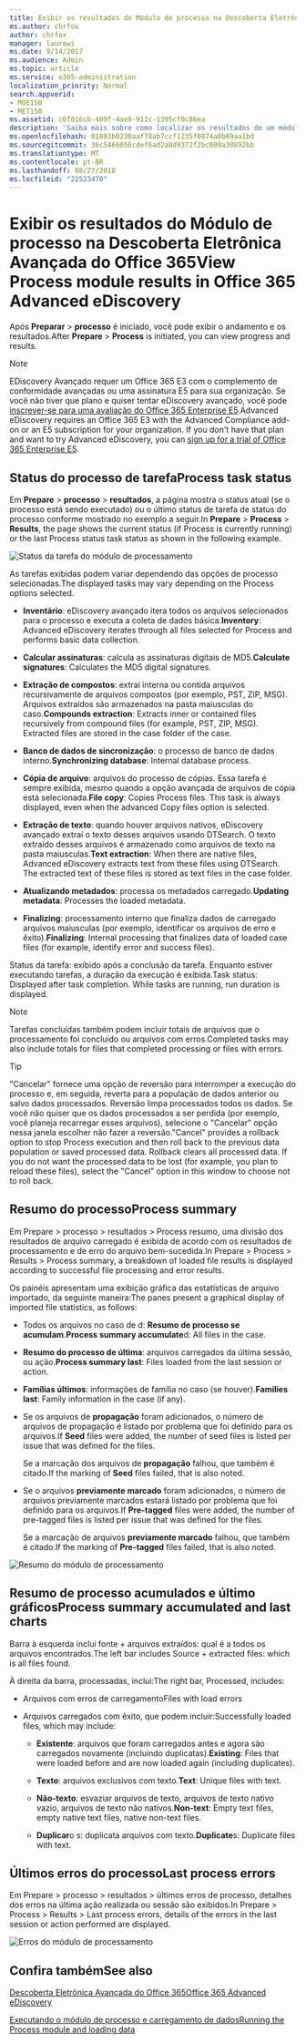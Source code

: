 ```yaml
---
title: Exibir os resultados do Módulo de processo na Descoberta Eletrônica Avançada do Office 365
ms.author: chrfox
author: chrfox
manager: laurawi
ms.date: 9/14/2017
ms.audience: Admin
ms.topic: article
ms.service: o365-administration
localization_priority: Normal
search.appverid:
- MOE150
- MET150
ms.assetid: c6f016cb-409f-4ae9-911c-1395cf0c86ea
description: 'Saiba mais sobre como localizar os resultados de um módulo de processo executar em eDiscovery avançadas do Office 365, incluindo o status da tarefa e o processo de resumo.  '
ms.openlocfilehash: 01093b0230aaf78ab7ccf1235f0874a0b69aa1bd
ms.sourcegitcommit: 36c5466056cdef6ad2a8d9372f2bc009a30892bb
ms.translationtype: MT
ms.contentlocale: pt-BR
ms.lasthandoff: 08/27/2018
ms.locfileid: "22523470"
---
```

# <a name="view-process-module-results-in-office-365-advanced-ediscovery"></a><span data-ttu-id="2c610-103">Exibir os resultados do Módulo de processo na Descoberta Eletrônica Avançada do Office 365</span><span class="sxs-lookup"><span data-stu-id="2c610-103">View Process module results in Office 365 Advanced eDiscovery</span></span>

<span data-ttu-id="2c610-104">Após **Preparar** \> **processo** é iniciado, você pode exibir o andamento e os resultados.</span><span class="sxs-lookup"><span data-stu-id="2c610-104">After **Prepare** \> **Process** is initiated, you can view progress and results.</span></span> 
  
> [!NOTE]
> <span data-ttu-id="2c610-p101">EDiscovery Avançado requer um Office 365 E3 com o complemento de conformidade avançadas ou uma assinatura E5 para sua organização. Se você não tiver que plano e quiser tentar eDiscovery avançado, você pode [inscrever-se para uma avaliação do Office 365 Enterprise E5](https://go.microsoft.com/fwlink/p/?LinkID=698279).</span><span class="sxs-lookup"><span data-stu-id="2c610-p101">Advanced eDiscovery requires an Office 365 E3 with the Advanced Compliance add-on or an E5 subscription for your organization. If you don't have that plan and want to try Advanced eDiscovery, you can [sign up for a trial of Office 365 Enterprise E5](https://go.microsoft.com/fwlink/p/?LinkID=698279).</span></span> 
  
## <a name="process-task-status"></a><span data-ttu-id="2c610-107">Status do processo de tarefa</span><span class="sxs-lookup"><span data-stu-id="2c610-107">Process task status</span></span>

<span data-ttu-id="2c610-108">Em **Prepare** \> **processo** \> **resultados**, a página mostra o status atual (se o processo está sendo executado) ou o último status de tarefa de status do processo conforme mostrado no exemplo a seguir.</span><span class="sxs-lookup"><span data-stu-id="2c610-108">In **Prepare** \> **Process** \> **Results**, the page shows the current status (if Process is currently running) or the last Process status task status as shown in the following example.</span></span>
  
![Status da tarefa do módulo de processamento](media/9430f9e7-a4dd-47c7-ac2e-2c6a60fc948b.png)
  
<span data-ttu-id="2c610-110">As tarefas exibidas podem variar dependendo das opções de processo selecionadas.</span><span class="sxs-lookup"><span data-stu-id="2c610-110">The displayed tasks may vary depending on the Process options selected.</span></span> 
  
- <span data-ttu-id="2c610-111">**Inventário**: eDiscovery avançado itera todos os arquivos selecionados para o processo e executa a coleta de dados básica.</span><span class="sxs-lookup"><span data-stu-id="2c610-111">**Inventory**: Advanced eDiscovery iterates through all files selected for Process and performs basic data collection.</span></span>
    
- <span data-ttu-id="2c610-112">**Calcular assinaturas**: calcula as assinaturas digitais de MD5.</span><span class="sxs-lookup"><span data-stu-id="2c610-112">**Calculate signatures**: Calculates the MD5 digital signatures.</span></span>
    
- <span data-ttu-id="2c610-p102">**Extração de compostos**: extrai interna ou contida arquivos recursivamente de arquivos compostos (por exemplo, PST, ZIP, MSG). Arquivos extraídos são armazenados na pasta maiusculas do caso.</span><span class="sxs-lookup"><span data-stu-id="2c610-p102">**Compounds extraction**: Extracts inner or contained files recursively from compound files (for example, PST, ZIP, MSG). Extracted files are stored in the case folder of the case.</span></span>
    
- <span data-ttu-id="2c610-115">**Banco de dados de sincronização**: o processo de banco de dados interno.</span><span class="sxs-lookup"><span data-stu-id="2c610-115">**Synchronizing database**: Internal database process.</span></span>
    
- <span data-ttu-id="2c610-p103">**Cópia de arquivo**: arquivos do processo de cópias. Essa tarefa é sempre exibida, mesmo quando a opção avançada de arquivos de cópia está selecionada.</span><span class="sxs-lookup"><span data-stu-id="2c610-p103">**File copy**: Copies Process files. This task is always displayed, even when the advanced Copy files option is selected.</span></span>
    
- <span data-ttu-id="2c610-p104">**Extração de texto**: quando houver arquivos nativos, eDiscovery avançado extrai o texto desses arquivos usando DTSearch. O texto extraído desses arquivos é armazenado como arquivos de texto na pasta maiusculas.</span><span class="sxs-lookup"><span data-stu-id="2c610-p104">**Text extraction**: When there are native files, Advanced eDiscovery extracts text from these files using DTSearch. The extracted text of these files is stored as text files in the case folder.</span></span>
    
- <span data-ttu-id="2c610-120">**Atualizando metadados**: processa os metadados carregado.</span><span class="sxs-lookup"><span data-stu-id="2c610-120">**Updating metadata**: Processes the loaded metadata.</span></span> 
    
- <span data-ttu-id="2c610-121">**Finalizing**: processamento interno que finaliza dados de carregado arquivos maiusculas (por exemplo, identificar os arquivos de erro e êxito).</span><span class="sxs-lookup"><span data-stu-id="2c610-121">**Finalizing**: Internal processing that finalizes data of loaded case files (for example, identify error and success files).</span></span> 
    
<span data-ttu-id="2c610-p105">Status da tarefa: exibido após a conclusão da tarefa. Enquanto estiver executando tarefas, a duração da execução é exibida.</span><span class="sxs-lookup"><span data-stu-id="2c610-p105">Task status: Displayed after task completion. While tasks are running, run duration is displayed.</span></span>
  
> [!NOTE]
> <span data-ttu-id="2c610-124">Tarefas concluídas também podem incluir totais de arquivos que o processamento foi concluído ou arquivos com erros.</span><span class="sxs-lookup"><span data-stu-id="2c610-124">Completed tasks may also include totals for files that completed processing or files with errors.</span></span> 
  
> [!TIP]
> <span data-ttu-id="2c610-p106">"Cancelar" fornece uma opção de reversão para interromper a execução do processo e, em seguida, reverta para a população de dados anterior ou salvo dados processados. Reversão limpa processados todos os dados. Se você não quiser que os dados processados a ser perdida (por exemplo, você planeja recarregar esses arquivos), selecione o "Cancelar" opção nessa janela escolher não fazer a reversão.</span><span class="sxs-lookup"><span data-stu-id="2c610-p106">"Cancel" provides a rollback option to stop Process execution and then roll back to the previous data population or saved processed data. Rollback clears all processed data. If you do not want the processed data to be lost (for example, you plan to reload these files), select the "Cancel" option in this window to choose not to roll back.</span></span> 
  
## <a name="process-summary"></a><span data-ttu-id="2c610-128">Resumo do processo</span><span class="sxs-lookup"><span data-stu-id="2c610-128">Process summary</span></span>

<span data-ttu-id="2c610-129">Em Prepare \> processo \> resultados \> Process resumo, uma divisão dos resultados de arquivo carregado é exibida de acordo com os resultados de processamento e de erro do arquivo bem-sucedida.</span><span class="sxs-lookup"><span data-stu-id="2c610-129">In Prepare \> Process \> Results \> Process summary, a breakdown of loaded file results is displayed according to successful file processing and error results.</span></span>
  
<span data-ttu-id="2c610-130">Os painéis apresentam uma exibição gráfica das estatísticas de arquivo importado, da seguinte maneira:</span><span class="sxs-lookup"><span data-stu-id="2c610-130">The panes present a graphical display of imported file statistics, as follows:</span></span>
  
- <span data-ttu-id="2c610-131">Todos os arquivos no caso de d: **Resumo de processo se acumulam**.</span><span class="sxs-lookup"><span data-stu-id="2c610-131">**Process summary accumulate**d: All files in the case.</span></span>
    
- <span data-ttu-id="2c610-132">**Resumo do processo de última**: arquivos carregados da última sessão, ou ação.</span><span class="sxs-lookup"><span data-stu-id="2c610-132">**Process summary last**: Files loaded from the last session or action.</span></span> 
    
- <span data-ttu-id="2c610-133">**Famílias últimos**: informações de família no caso (se houver).</span><span class="sxs-lookup"><span data-stu-id="2c610-133">**Families last**: Family information in the case (if any).</span></span>
    
- <span data-ttu-id="2c610-134">Se os arquivos de **propagação** foram adicionados, o número de arquivos de propagação é listado por problema que foi definido para os arquivos.</span><span class="sxs-lookup"><span data-stu-id="2c610-134">If **Seed** files were added, the number of seed files is listed per issue that was defined for the files.</span></span> 
    
    <span data-ttu-id="2c610-135">Se a marcação dos arquivos de **propagação** falhou, que também é citado.</span><span class="sxs-lookup"><span data-stu-id="2c610-135">If the marking of **Seed** files failed, that is also noted.</span></span> 
    
- <span data-ttu-id="2c610-136">Se o arquivos **previamente marcado** foram adicionados, o número de arquivos previamente marcados estará listado por problema que foi definido para os arquivos.</span><span class="sxs-lookup"><span data-stu-id="2c610-136">If **Pre-tagged** files were added, the number of pre-tagged files is listed per issue that was defined for the files.</span></span> 
    
    <span data-ttu-id="2c610-137">Se a marcação de arquivos **previamente marcado** falhou, que também é citado.</span><span class="sxs-lookup"><span data-stu-id="2c610-137">If the marking of **Pre-tagged** files failed, that is also noted.</span></span> 
    
![Resumo do módulo de processamento](media/2086a691-9e3d-4117-beb2-a5c3a9a4cc94.png)
  
## <a name="process-summary-accumulated-and-last-charts"></a><span data-ttu-id="2c610-139">Resumo de processo acumulados e último gráficos</span><span class="sxs-lookup"><span data-stu-id="2c610-139">Process summary accumulated and last charts</span></span>

<span data-ttu-id="2c610-140">Barra à esquerda inclui fonte + arquivos extraídos: qual é a todos os arquivos encontrados.</span><span class="sxs-lookup"><span data-stu-id="2c610-140">The left bar includes Source + extracted files: which is all files found.</span></span> 
  
<span data-ttu-id="2c610-141">À direita da barra, processadas, inclui:</span><span class="sxs-lookup"><span data-stu-id="2c610-141">The right bar, Processed, includes:</span></span>
  
- <span data-ttu-id="2c610-142">Arquivos com erros de carregamento</span><span class="sxs-lookup"><span data-stu-id="2c610-142">Files with load errors</span></span>
    
- <span data-ttu-id="2c610-143">Arquivos carregados com êxito, que podem incluir:</span><span class="sxs-lookup"><span data-stu-id="2c610-143">Successfully loaded files, which may include:</span></span> 
    
  - <span data-ttu-id="2c610-144">**Existente**: arquivos que foram carregados antes e agora são carregados novamente (incluindo duplicatas).</span><span class="sxs-lookup"><span data-stu-id="2c610-144">**Existing**: Files that were loaded before and are now loaded again (including duplicates).</span></span>
    
  - <span data-ttu-id="2c610-145">**Texto**: arquivos exclusivos com texto.</span><span class="sxs-lookup"><span data-stu-id="2c610-145">**Text**: Unique files with text.</span></span>
    
  - <span data-ttu-id="2c610-146">**Não-texto**: esvaziar arquivos de texto, arquivos de texto nativo vazio, arquivos de texto não nativos.</span><span class="sxs-lookup"><span data-stu-id="2c610-146">**Non-text**: Empty text files, empty native text files, native non-text files.</span></span> 
    
  - <span data-ttu-id="2c610-147">**Duplicar**o s: duplicata arquivos com texto.</span><span class="sxs-lookup"><span data-stu-id="2c610-147">**Duplicate**s: Duplicate files with text.</span></span>
    
## <a name="last-process-errors"></a><span data-ttu-id="2c610-148">Últimos erros do processo</span><span class="sxs-lookup"><span data-stu-id="2c610-148">Last process errors</span></span>

<span data-ttu-id="2c610-149">Em Prepare \> processo \> resultados \> últimos erros de processo, detalhes dos erros na última ação realizada ou sessão são exibidos.</span><span class="sxs-lookup"><span data-stu-id="2c610-149">In Prepare \> Process \> Results \> Last process errors, details of the errors in the last session or action performed are displayed.</span></span>
  
![Erros do módulo de processamento](media/4771d0f4-4217-445a-9ba4-8b6541c5ad09.png)
  
## <a name="see-also"></a><span data-ttu-id="2c610-151">Confira também</span><span class="sxs-lookup"><span data-stu-id="2c610-151">See also</span></span>

[<span data-ttu-id="2c610-152">Descoberta Eletrônica Avançada do Office 365</span><span class="sxs-lookup"><span data-stu-id="2c610-152">Office 365 Advanced eDiscovery</span></span>](office-365-advanced-ediscovery.md)
  
[<span data-ttu-id="2c610-153">Executando o módulo de processo e carregamento de dados</span><span class="sxs-lookup"><span data-stu-id="2c610-153">Running the Process module and loading data</span></span>](run-the-process-module-and-load-data-in-advanced-ediscovery.md)

